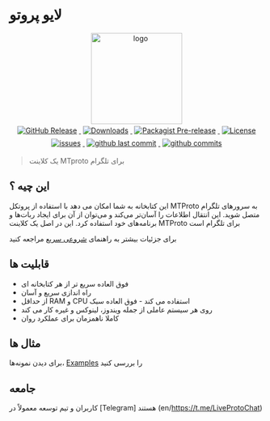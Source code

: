 # لایو پروتو

<p align = 'center'>
<img src = 'https://raw.githubusercontent.com/TakNone/LiveProto/master/docs/_images/logo.png' alt = 'logo' width = '180'/>
<br>
<a href = 'https://github.com/taknone/liveproto/releases'>
    <img alt = 'GitHub Release' src = 'https://img.shields.io/github/v/release/taknone/liveproto?include_prereleases&label=version&logo=github' style = 'margin : 4px'>
</a>
<a href = 'https://packagist.org/packages/taknone/liveproto'>
    <img alt = 'Downloads' src = 'https://img.shields.io/packagist/dt/taknone/liveproto?color=yellow&logo=composer' style = 'margin : 4px'>
</a>
<a href = 'https://packagist.org/packages/taknone/liveproto'>
    <img alt = 'Packagist Pre-release' src = 'https://img.shields.io/packagist/v/taknone/liveproto?color=maroon&include_prereleases&logo=composer' style = 'margin : 4px'>
</a>
<a href = 'https://packagist.org/packages/taknone/liveproto'>
    <img alt = 'License' src = 'https://img.shields.io/packagist/l/taknone/liveproto?logo=composer' style = 'margin : 4px'>
</a>
<a href = 'https://github.com/taknone/liveproto/issues'>
    <img alt = 'issues' src = 'https://img.shields.io/github/issues/taknone/liveproto?color=red&logo=github' style = 'margin : 4px'>
</a>
<a href = 'https://github.com/taknone/liveproto/commits/main'>
    <img alt = 'github last commit' src = 'https://img.shields.io/github/last-commit/taknone/liveproto?color=purple&logo=github' style = 'margin : 4px'>
</a>
<a href = 'https://github.com/taknone/liveproto/commits/main'>
    <img alt = 'github commits' src = 'https://img.shields.io/github/commit-activity/m/taknone/liveproto?color=teal&logo=github' style = 'margin : 4px'>
</a>
</p>

> یک کلاینت MTproto برای تلگرام

## این چیه ؟

این کتابخانه به شما امکان می دهد با استفاده از پروتکل MTProto به سرورهای تلگرام متصل شوید.  این انتقال اطلاعات را آسان‌تر می‌کند و می‌توان از آن برای ایجاد ربات‌ها و برنامه‌های خود استفاده کرد.  این در اصل یک کلاینت MTProto برای تلگرام است

 برای جزئیات بیشتر به راهنمای [شروعی سریع](en/quickstart.md) مراجعه کنید

## قابلیت ها

- فوق العاده سریع تر از هر کتابخانه ای
- راه اندازی سریع و آسان
- از حداقل RAM و CPU استفاده می کند - فوق العاده سبک
- روی هر سیستم عاملی از جمله ویندوز، لینوکس و غیره کار می کند
- کاملا ناهمزمان برای عملکرد روان

## مثال ها

برای دیدن نمونه‌ها، [Examples](en/examples.md) را بررسی کنید

## جامعه

کاربران و تیم توسعه معمولاً در [Telegram] هستند (en/https://t.me/LiveProtoChat)
